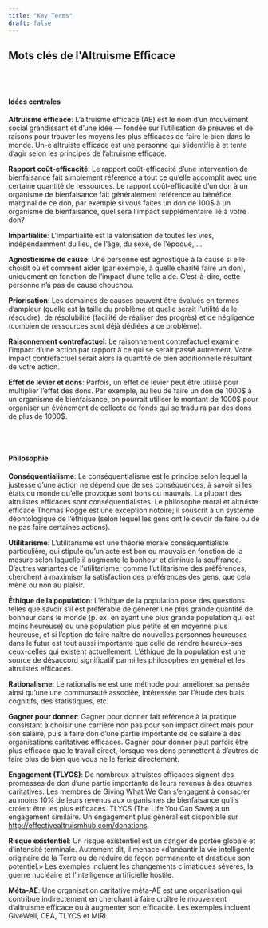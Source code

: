 ```yaml
---
title: "Key Terms"
draft: false
---
```


## Mots clés de l'Altruisme Efficace
<br> <br>

#### Idées centrales
**Altruisme efficace**: L’altruisme efficace (AE) est le nom d’un mouvement social grandissant et d’une idée — fondée sur l’utilisation de preuves et de raisons pour trouver les moyens les plus efficaces de faire le bien dans le monde. Un-e altruiste efficace est une personne qui s’identifie à et tente d’agir selon les principes de l’altruisme efficace.

**Rapport coût-efficacité**: Le rapport coût-efficacité d’une intervention de bienfaisance fait simplement référence à tout ce qu’elle accomplit avec une certaine quantité de ressources. Le rapport coût-efficacité d’un don à un organisme de bienfaisance fait généralement référence au bénéfice marginal de ce don, par exemple si vous faites un don de 100$ à un organisme de bienfaisance, quel sera l’impact supplémentaire lié à votre don?

**Impartialité**: L’impartialité est la valorisation de toutes les vies, indépendamment du lieu, de l’âge, du sexe, de l'époque, ...

**Agnosticisme de cause**: Une personne est agnostique à la cause si elle choisit où et comment aider (par exemple, à quelle charité faire un don), uniquement en fonction de l’impact d’une telle aide. C’est-à-dire, cette personne n’a pas de cause chouchou.

**Priorisation**: Les domaines de causes peuvent être évalués en termes d’ampleur (quelle est la taille du problème et quelle serait l’utilité de le résoudre), de résolubilité (facilité de réaliser des progrès) et de négligence (combien de ressources sont déjà dédiées à ce problème). 

**Raisonnement contrefactuel**: Le raisonnement contrefactuel examine l’impact d’une action par rapport à ce qui se serait passé autrement. Votre impact contrefactuel serait alors la quantité de bien additionnelle résultant de votre action.

**Effet de levier et dons**: Parfois, un effet de levier peut être utilisé pour multiplier l’effet des dons. Par exemple, au lieu de faire un don de 1000$ à un organisme de bienfaisance, on pourrait utiliser le montant de 1000$ pour organiser un événement de collecte de fonds qui se traduira par des dons de plus de 1000$.

<br> <br>

#### Philosophie
**Conséquentialisme**: Le conséquentialisme est le principe selon lequel la justesse d’une action ne dépend que de ses conséquences, à savoir si les états du monde qu’elle provoque sont bons ou mauvais. La plupart des altruistes efficaces sont conséquentialistes. Le philosophe moral et altruiste efficace Thomas Pogge est une exception notoire; il souscrit à un système déontologique de l’éthique (selon lequel les gens ont le devoir de faire ou de ne pas faire certaines actions).

**Utilitarisme**: L’utilitarisme est une théorie morale conséquentialiste particulière, qui stipule qu’un acte est bon ou mauvais en fonction de la mesure selon laquelle il augmente le bonheur et diminue la souffrance. D’autres variantes de l’utilitarisme, comme l’utilitarisme des préférences, cherchent à maximiser la satisfaction des préférences des gens, que cela mène ou non au plaisir.

**Éthique de la population**: L’éthique de la population pose des questions telles que savoir s’il est préférable de générer une plus grande quantité de bonheur dans le monde (p. ex. en ayant une plus grande population qui est moins heureuse) ou une population plus petite et en moyenne plus heureuse, et si l’option de faire naître de nouvelles personnes heureuses dans le futur est tout aussi importante que celle de rendre heureux-ses ceux-celles qui existent actuellement. L’éthique de la population est une source de désaccord significatif parmi les philosophes en général et les altruistes efficaces.

**Rationalisme**: Le rationalisme est une méthode pour améliorer sa pensée ainsi qu’une une communauté associée, intéressée par l’étude des biais cognitifs, des statistiques, etc.

**Gagner pour donner**: Gagner pour donner fait référence à la pratique consistant à choisir une carrière non pas pour son impact direct mais pour son salaire, puis à faire don d’une partie importante de ce salaire à des organisations caritatives efficaces. Gagner pour donner peut parfois être plus efficace que le travail direct, lorsque vos dons permettent à d’autres de faire plus de bien que vous ne le feriez directement.

**Engagement (TLYCS)**: De nombreux altruistes efficaces signent des promesses de don d’une partie importante de leurs revenus à des œuvres caritatives. Les membres de Giving What We Can s’engagent à consacrer au moins 10% de leurs revenus aux organismes de bienfaisance qu’ils croient être les plus efficaces. TLYCS (The Life You Can Save) a un engagement similaire. Un engagement plus général est disponible sur http://effectivealtruismhub.com/donations.

**Risque existentiel**: Un risque existentiel est un danger de portée globale et d’intensité terminale. Autrement dit, il menace «d’anéantir la vie intelligente originaire de la Terre ou de réduire de façon permanente et drastique son potentiel.» Les exemples incluent les changements climatiques sévères, la guerre nucléaire et l’intelligence artificielle hostile.

**Méta-AE**: Une organisation caritative méta-AE est une organisation qui contribue indirectement en cherchant à faire croître le mouvement d’altruisme efficace ou à augmenter son efficacité. Les exemples incluent GiveWell, CEA, TLYCS et MIRI.

